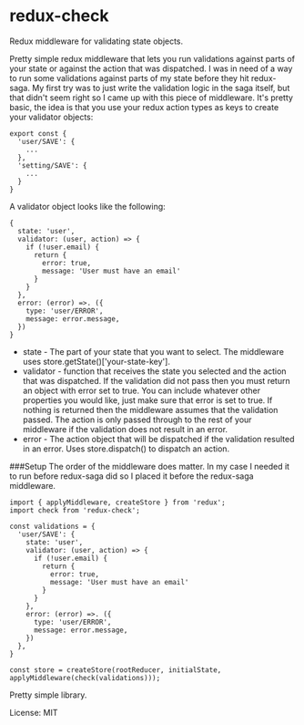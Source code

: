 # redux-check
Redux middleware for validating state objects.

Pretty simple redux middleware that lets you run validations against parts of your state or against the action that was dispatched. I was in need of a way to run some validations against parts of my state before they hit redux-saga. My first try was to just write the validation logic in the saga itself, but that didn't seem right so I came up with this piece of middleware. It's pretty basic, the idea is that you use your redux action types as keys to create your validator objects: 
```
export const {
  'user/SAVE': {
    ...
  },
  'setting/SAVE': {
    ...
  }
}
```

A validator object looks like the following:
```
{
  state: 'user',
  validator: (user, action) => {
    if (!user.email) {
      return {
        error: true,
        message: 'User must have an email'
      }
    }
  },
  error: (error) =>. ({
    type: 'user/ERROR',
    message: error.message,
  })
}
```

* state - The part of your state that you want to select. The middleware uses store.getState()['your-state-key'].
* validator - function that receives the state you selected and the action that was dispatched. If the validation did not pass then you must return an object with error set to true. You can include whatever other properties you would like, just make sure that error is set to true. If nothing is returned then the middleware assumes that the validation passed. The action is only passed through to the rest of your middleware if the validation does not result in an error.
* error - The action object that will be dispatched if the validation resulted in an error. Uses store.dispatch() to dispatch an action.

###Setup
The order of the middleware does matter. In my case I needed it to run before redux-saga did so I placed it before the redux-saga middleware.
```
import { applyMiddleware, createStore } from 'redux';
import check from 'redux-check';

const validations = {
  'user/SAVE': {
    state: 'user',
    validator: (user, action) => {
      if (!user.email) {
        return {
          error: true,
          message: 'User must have an email'
        }
      }
    },
    error: (error) =>. ({
      type: 'user/ERROR',
      message: error.message,
    })
  },
}

const store = createStore(rootReducer, initialState, applyMiddleware(check(validations)));
```

Pretty simple library. 

License: MIT
